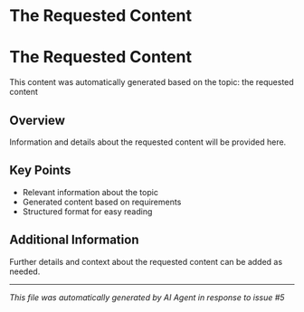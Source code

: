 # The Requested Content

# The Requested Content

This content was automatically generated based on the topic: the requested content

## Overview
Information and details about the requested content will be provided here.

## Key Points
- Relevant information about the topic
- Generated content based on requirements
- Structured format for easy reading

## Additional Information
Further details and context about the requested content can be added as needed.

---
*This file was automatically generated by AI Agent in response to issue #5*
